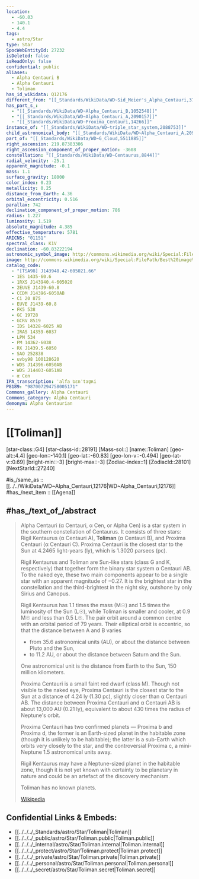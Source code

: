 ```yaml
---
location:
  - -60.83
  - 140.1
  - 4.4
tags:
  - astro/Star
type: Star
SpocWebEntityId: 27232
isDeleted: false
isReadOnly: false
confidential: public
aliases:
  - Alpha Centauri B
  - Alpha Centauri
  - Toliman
has_id_wikidata: Q12176
different_from: "[[_Standards/WikiData/WD~Sid_Meier's_Alpha_Centauri,372412]]"
has_part_s_:
  - "[[_Standards/WikiData/WD~Alpha_Centauri_B,1052548]]"
  - "[[_Standards/WikiData/WD~Alpha_Centauri_A,2090157]]"
  - "[[_Standards/WikiData/WD~Proxima_Centauri,14266]]"
instance_of: "[[_Standards/WikiData/WD~triple_star_system,2088753]]"
child_astronomical_body: "[[_Standards/WikiData/WD~Alpha_Centauri_A,2090157]]"
part_of: "[[_Standards/WikiData/WD~G_Cloud,5511885]]"
right_ascension: 219.87383306
right_ascension_component_of_proper_motion: -3608
constellation: "[[_Standards/WikiData/WD~Centaurus,8844]]"
radial_velocity: -25.1
apparent_magnitude: -0.1
mass: 1.1
surface_gravity: 18000
color_index: 0.23
metallicity: 0.25
distance_from_Earth: 4.36
orbital_eccentricity: 0.516
parallax: 742
declination_component_of_proper_motion: 786
radius: 1.227
luminosity: 1.519
absolute_magnitude: 4.385
effective_temperature: 5781
ARICNS: "01151"
spectral_class: K1V
declination: -60.83222194
astronomic_symbol_image: http://commons.wikimedia.org/wiki/Special:FilePath/Alpha%20Centauri%20symbol.svg
image: http://commons.wikimedia.org/wiki/Special:FilePath/Best%20image%20of%20Alpha%20Centauri%20A%20and%20B.jpg
catalog_code:
  - "[TSA98] J143948.42-605021.66"
  - 1ES 1435-60.6
  - 1RXS J143940.4-605020
  - 2EUVE J1439-60.8
  - CCDM J14396-6050AB
  - Ci 20 875
  - EUVE J1439-60.8
  - FK5 538
  - GC 19728
  - GCRV 8519
  - IDS 14328-6025 AB
  - IRAS 14359-6037
  - LPM 534
  - PM 14362-6038
  - RX J1439.5-6050
  - SAO 252838
  - uvby98 100128620
  - WDS J14396-6050AB
  - WDS J14403-6051AB
  - α Cen
IPA_transcription: ˈalfa ʦɛnˈtaʊ̯ʀi
P8189: "987007294758005171"
Commons_gallery: Alpha Centauri
Commons_category: Alpha Centauri
demonym: Alpha Centaurian
---
```


# [[Toliman]] 

[star-class::G4] 
[star-class-id::28191] 
[Mass-sol::] 
[name::Toliman] 
[geo-alt::4.4] 
[geo-lon::-140.1] 
[geo-lat::-60.83] 
[geo-lon-v::-0.494] 
[geo-lat-v::0.69] 
[bright-min::-3] 
[bright-max::-3] 
[Zodiac-index::1] 
[ZodiacId::28101] 
[NextStarId::27240] 

#is_/same_as :: [[../../WikiData/WD~Alpha_Centauri,12176|WD~Alpha_Centauri,12176]] 
#has_/next_item :: [[Agena]] 


## #has_/text_of_/abstract 

> Alpha Centauri (α Centauri, α Cen, or Alpha Cen) is a star system 
> in the southern constellation of Centaurus. 
> It consists of three stars: Rigil Kentaurus (α Centauri A), **Toliman** (α Centauri B), 
> and Proxima Centauri (α Centauri C). 
> Proxima Centauri is the closest star to the Sun at 4.2465 light-years (ly), which is 1.3020 parsecs (pc).
>
> Rigil Kentaurus and Toliman are Sun-like stars (class G and K, respectively) 
> that together form the binary star system α Centauri AB. 
> To the naked eye, these two main components appear to be a single star with an apparent magnitude of −0.27. 
> It is the brightest star in the constellation and the third-brightest in the night sky, 
> outshone by only Sirius and Canopus.
>
> Rigil Kentaurus has 1.1 times the mass (M☉) and 1.5 times the luminosity of the Sun (L☉), 
> while Toliman is smaller and cooler, at 0.9 M☉ and less than 0.5 L☉. 
> The pair orbit around a common centre with an orbital period of 79 years. 
> Their elliptical orbit is eccentric, so that the distance between A and B varies 
> - from 35.6 astronomical units (AU), or about the distance between Pluto and the Sun, 
> - to 11.2 AU, or about the distance between Saturn and the Sun. 
> 
> One astronomical unit is the distance from Earth to the Sun, 150 million kilometers.
>
> Proxima Centauri is a small faint red dwarf (class M). 
> Though not visible to the naked eye, Proxima Centauri is the closest star to the Sun 
> at a distance of 4.24 ly (1.30 pc), slightly closer than α Centauri AB. 
> The distance between Proxima Centauri and α Centauri AB is about 13,000 AU (0.21 ly), 
> equivalent to about 430 times the radius of Neptune's orbit.
>
> Proxima Centauri has two confirmed planets — Proxima b and Proxima d, 
> the former is an Earth-sized planet in the habitable zone (though it is unlikely to be habitable); 
> the latter is a sub-Earth which orbits very closely to the star, 
> and the controversial Proxima c, a mini-Neptune 1.5 astronomical units away. 
> 
> Rigil Kentaurus may have a Neptune-sized planet in the habitable zone, 
> though it is not yet known with certainty to be planetary in nature 
> and could be an artefact of the discovery mechanism. 
> 
> Toliman has no known planets.
>
> [Wikipedia](https://en.wikipedia.org/wiki/Alpha%20Centauri) 



## Confidential Links & Embeds: 
- [[../../../_Standards/astro/Star/Toliman|Toliman]] 
- [[../../../_public/astro/Star/Toliman.public|Toliman.public]] 
- [[../../../_internal/astro/Star/Toliman.internal|Toliman.internal]] 
- [[../../../_protect/astro/Star/Toliman.protect|Toliman.protect]] 
- [[../../../_private/astro/Star/Toliman.private|Toliman.private]] 
- [[../../../_personal/astro/Star/Toliman.personal|Toliman.personal]] 
- [[../../../_secret/astro/Star/Toliman.secret|Toliman.secret]] 
